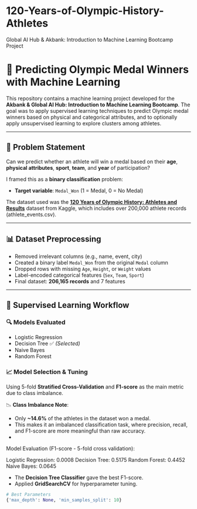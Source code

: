 # 120-Years-of-Olympic-History-Athletes
Global AI Hub &amp; Akbank: Introduction to Machine Learning Bootcamp Project

# 🏅 Predicting Olympic Medal Winners with Machine Learning

This repository contains a machine learning project developed for the **Akbank & Global AI Hub: Introduction to Machine Learning Bootcamp**. The goal was to apply supervised learning techniques to predict Olympic medal winners based on physical and categorical attributes, and to optionally apply unsupervised learning to explore clusters among athletes.

---

## 📌 Problem Statement

Can we predict whether an athlete will win a medal based on their **age**, **physical attributes**, **sport**, **team**, and **year** of participation?

I framed this as a **binary classification** problem:
- **Target variable**: `Medal_Won` (1 = Medal, 0 = No Medal)

The dataset used was the [**120 Years of Olympic History: Athletes and Results**](https://www.kaggle.com/datasets/heesoo37/120-years-of-olympic-history-athletes-and-results) dataset from Kaggle, which includes over 200,000 athlete records (athlete_events.csv).

---

## 📊 Dataset Preprocessing

- Removed irrelevant columns (e.g., name, event, city)
- Created a binary label `Medal_Won` from the original `Medal` column
- Dropped rows with missing `Age`, `Height`, or `Weight` values
- Label-encoded categorical features (`Sex`, `Team`, `Sport`)
- Final dataset: **206,165 records** and 7 features

---

## 🤖 Supervised Learning Workflow

### 🔍 Models Evaluated
- Logistic Regression
- Decision Tree ✅ *(Selected)*
- Naive Bayes
- Random Forest 

### 📈 Model Selection & Tuning
Using 5-fold **Stratified Cross-Validation** and **F1-score** as the main metric due to class imbalance.

📉 **Class Imbalance Note**:
- Only **~14.6%** of the athletes in the dataset won a medal.
- This makes it an imbalanced classification task, where precision, recall, and F1-score are more meaningful than raw accuracy.
- 
Model Evaluation (F1-score - 5-fold cross validation):

Logistic Regression: 0.0008
Decision Tree: 0.5175
Random Forest: 0.4452
Naive Bayes: 0.0645

- The **Decision Tree Classifier** gave the best F1-score.
- Applied **GridSearchCV** for hyperparameter tuning.

```python
# Best Parameters
{'max_depth': None, 'min_samples_split': 10}
